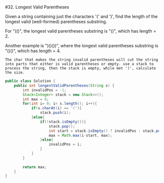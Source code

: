 #32. Longest Valid Parentheses

Given a string containing just the characters '(' and ')', find the length of the longest valid (well-formed) parentheses substring.

For "(()", the longest valid parentheses substring is "()", which has length = 2.

Another example is ")()())", where the longest valid parentheses substring is "()()", which has length = 4.

`
The char that makes the string invalid parentheses will cut the string into parts that either is valid parentheses or empty. use a stack to process the string, then the stack is empty, while met ')', calculate the size.
`

```java
public class Solution {
    public int longestValidParentheses(String s) {
        int invalidPos = -1;
        Stack<Integer> stack = new Stack<>();
        int max = 0;
        for(int i= 0; i< s.length(); i++){
            if(s.charAt(i) == '('){
                stack.push(i);
            }else{
                if(!stack.isEmpty()){
                    stack.pop();
                    int start = stack.isEmpty() ? invalidPos : stack.peek();
                    max = Math.max(i-start, max);
                }else{
                    invalidPos = i;
                }
            }
        }
        
        return max;
    }
}
```